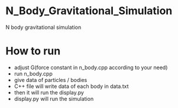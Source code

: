 # N_Body_Gravitational_Simulation
 N body gravitational simulation

# How to run
- adjust G(force constant in n_body.cpp according to your need)
- run n_body.cpp
- give data of particles / bodies
- C++ file will write data of each body in data.txt
- then it will run the display.py
- display.py will run the simulation
